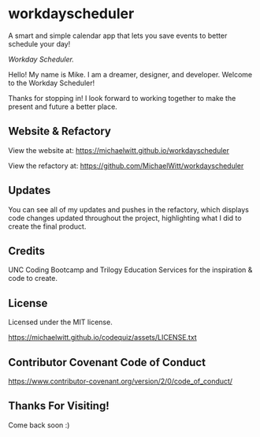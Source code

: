 # workdayscheduler
A smart and simple calendar app that lets you save events to better schedule your day! 

_Workday Scheduler._


Hello! My name is Mike. I am a dreamer, designer, and developer. Welcome to the Workday Scheduler!

<!-- In this mission I created a code quiz that tests a users knowledge of JavaScript. I started this one from scratch, by writing the html that contained the frame for the quiz, creating the css, which stylized the website and formatted it with a beautiful and accessible layout, and finished by adding javascript, which brought the quiz to life; adding a timer, questions, answers, and more! I hope that you enjoy seeing the fruits of my labors, in the Code Quiz.   -->

Thanks for stopping in! I look forward to working together to make the present and future a better place. 

## Website & Refactory

View the website at: https://michaelwitt.github.io/workdayscheduler

View the refactory at: https://github.com/MichaelWitt/workdayscheduler

<!-- Website Preview: ![alt text](https://michaelwitt.github.io/codequiz/assets/images/codequiz.png)
Quiz: ![alt text](https://michaelwitt.github.io/codequiz/assets/images/questions.png)
Leaderboard: ![alt text](https://michaelwitt.github.io/codequiz/assets/images/leaderboard.png) -->

## Updates

You can see all of my updates and pushes in the refactory, which displays code changes updated throughout the project, highlighting what I did to create the final product.

## Credits

UNC Coding Bootcamp and Trilogy Education Services for the inspiration & code to create.

## License

Licensed under the MIT license.

https://michaelwitt.github.io/codequiz/assets/LICENSE.txt

## Contributor Covenant Code of Conduct

https://www.contributor-covenant.org/version/2/0/code_of_conduct/

## Thanks For Visiting!

Come back soon :)
